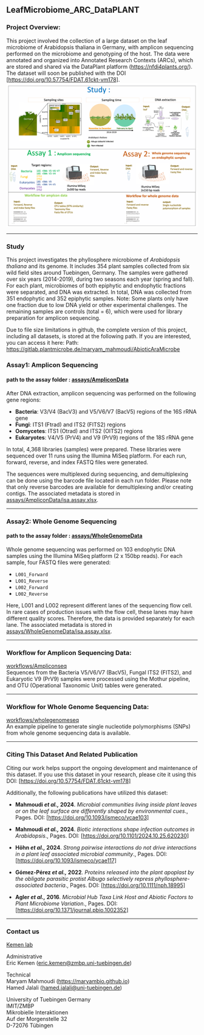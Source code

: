 LeafMicrobiome_ARC_DataPLANT
---

### Project Overview:
This project involved the collection of a large dataset on the leaf microbiome of Arabidopsis thaliana in Germany, with amplicon sequencing performed on the microbiome and genotyping of the host. The data were annotated and organized into Annotated Research Contexts (ARCs), which are stored and shared via the DataPlant platform (https://nfdi4plants.org/). The dataset will soon be published with the DOI [https://doi.org/10.57754/FDAT.61ckt-vm178].
![study](Studyoverview.png)

---
### Study
This project investigates the phyllosphere microbiome of *Arabidopsis thaliana* and its genome. It includes 354 plant samples collected from six wild field sites around Tuebingen, Germany. The samples were gathered over six years (2014-2019), during two seasons each year (spring and fall). For each plant, microbiomes of both epiphytic and endophytic fractions were separated, and DNA was extracted. In total, DNA was collected from 351 endophytic and 352 epiphytic samples. Note: Some plants only have one fraction due to low DNA yield or other experimental challenges. The remaining samples are controls (total = 6), which were used for library preparation for amplicon sequencing.



Due to file size limitations in github, the complete version of this project, including all datasets, is stored at the following path. If you are interested, you can access it here: Path: https://gitlab.plantmicrobe.de/maryam_mahmoudi/AbioticAraMicrobe





### Assay1: Amplicon Sequencing
#### path to the assay folder :  [assays/AmpliconData](assays/AmpliconData)
After DNA extraction, amplicon sequencing was performed on the following gene regions:

- **Bacteria**: V3/V4 (BacV3) and V5/V6/V7 (BacV5) regions of the 16S rRNA gene
- **Fungi**: ITS1 (Ftrad) and ITS2 (FITS2) regions
- **Oomycetes**: ITS1 (Otrad) and ITS2 (OITS2) regions
- **Eukaryotes**: V4/V5 (PrV4) and V9 (PrV9) regions of the 18S rRNA gene

In total, 4,368 libraries (samples) were prepared. These libraries were sequenced over 11 runs using the Illumina MiSeq platform. For each run, forward, reverse, and index FASTQ files were generated.

The sequences were multiplexed during sequencing, and demultiplexing can be done using the barcode file located in each run folder. Please note that only reverse barcodes are available for demultiplexing and/or creating contigs. The associated metadata is stored in [assays/AmpliconData/isa.assay.xlsx](assays/AmpliconData/isa.assay.xlsx).

---

### Assay2: Whole Genome Sequencing
#### path to the assay folder :  [assays/WholeGenomeData](assays/WholeGenomeData)
Whole genome sequencing was performed on 103 endophytic DNA samples using the Illumina MiSeq platform (2 x 150bp reads). For each sample, four FASTQ files were generated:
- `L001_Forward`
- `L001_Reverse`
- `L002_Forward`
- `L002_Reverse`

Here, L001 and L002 represent different lanes of the sequencing flow cell. In rare cases of production issues with the flow cell, these lanes may have different quality scores. Therefore, the data is provided separately for each lane.  The associated metadata is stored in
 [assays/WholeGenomeData/isa.assay.xlsx](assays/WholeGenomeData/isa.assay.xlsx).

---

### Workflow for Amplicon Sequencing Data:

[workflows/Ampliconseq](workflows/Ampliconseq) \
Sequences from the Bacteria V5/V6/V7 (BacV5), Fungal ITS2 (FITS2), and Eukaryotic V9 (PrV9) samples were processed using the Mothur pipeline, and OTU (Operational Taxonomic Unit) tables were generated.

---

### Workflow for Whole Genome Sequencing Data:

[workflows/wholegenomeseq](workflows/wholegenomeseq) \
An example pipeline to generate single nucleotide polymorphisms (SNPs) from whole genome sequencing data is available.

---

### Citing This Dataset And Related Publication
Citing our work helps support the ongoing development and maintenance of this dataset. If you use this dataset in your research, please cite it using this DOI: [https://doi.org/10.57754/FDAT.61ckt-vm178] 

Additionally, the following publications have utilized this dataset:

- **Mahmoudi *et al.,* 2024**. *Microbial communities living inside plant leaves or on the leaf surface are differently shaped by environmental cues*., Pages. DOI: [https://doi.org/10.1093/ismeco/ycae103]

- **Mahmoudi *et al.,* 2024**. *Biotic interactions shape infection outcomes in Arabidopsis*., Pages. DOI: [https://doi.org/10.1101/2024.10.25.620230]

- **Höhn *et al.,* 2024**. *Strong pairwise interactions do not drive interactions in a plant leaf associated microbial community*., Pages. DOI: [https://doi.org/10.1093/ismeco/ycae117]

- **Gómez-Pérez *et al.,* 2022**. *Proteins released into the plant apoplast by the obligate parasitic protist Albugo selectively repress phyllosphere-associated bacteria*., Pages. DOI: [https://doi.org/10.1111/nph.18995]

- **Agler *et al.,* 2016**. *Microbial Hub Taxa Link Host and Abiotic Factors to Plant Microbiome Variation*., Pages. DOI: [https://doi.org/10.1371/journal.pbio.1002352]

---
### Contact us 

[Kemen lab](https://uni-tuebingen.de/en/fakultaeten/mathematisch-naturwissenschaftliche-fakultaet/fachbereiche/zentren/zentrum-fuer-molekularbiologie-der-pflanzen/research/research-groups/microbial-interactions/people/)


Administrative \
Eric Kemen (eric.kemen@zmbp.uni-tuebingen.de)

Technical \
Maryam Mahmoudi (https://maryambio.github.io) \
Hamed Jalali (hamed.jalali@uni-tuebingen.de) 

University of Tuebingen Germany \
IMIT/ZMBP \
Mikrobielle Interaktionen \
Auf der Morgenstelle 32 \
D-72076 Tübingen




